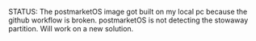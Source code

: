 STATUS: The postmarketOS image got built on my local pc because the github workflow is broken. postmarketOS is not detecting the stowaway partition. Will work on a new solution.
